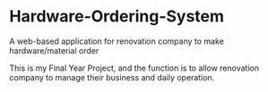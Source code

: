 # Hardware-Ordering-System
A web-based application for renovation company to make hardware/material order

This is my Final Year Project, and the function is to allow renovation company to manage their business and daily operation. 
